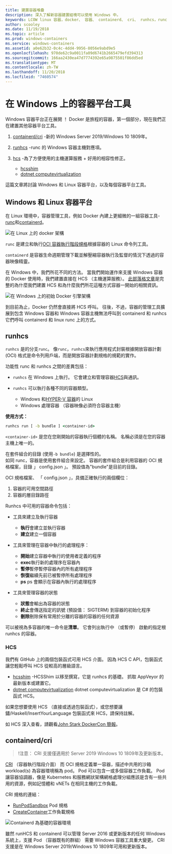 ```yaml
---
title: 建置容器堆疊
description: 深入了解新容器建置組塊可以使用 Windows 中。
keywords: LCOW linux 容器，docker、 容器、 containerd、 cri、 runhcs，runc
author: scooley
ms.date: 11/19/2018
ms.topic: article
ms.prod: windows-containers
ms.service: windows-containers
ms.assetid: a0e62b32-0c4c-4dd4-9956-8056e9abd9e5
ms.openlocfilehash: 970de62c9a0011fa09d6741b2665479efd394313
ms.sourcegitcommit: 166aa2430ea47d7774392e65a9875501f86dd5ed
ms.translationtype: MT
ms.contentlocale: zh-TW
ms.lasthandoff: 11/20/2018
ms.locfileid: "7460574"
---
```

# <a name="container-platform-tools-on-windows"></a>在 Windows 上的容器平台工具

Windows 容器平台正在展開 ！  Docker 是旅程的容器，第一個部分，現在我們正在建置其他容器平台工具。

1. [containerd/cri](https://github.com/containerd/cri) -新的 Windows Server 2019/Windows 10 1809年。
1. [runhcs](https://github.com/Microsoft/hcsshim/tree/master/cmd/runhcs) -runc 的 Windows 容器主機對應項。
1. [hcs](https://docs.microsoft.com/virtualization/api/) -為了方便使用的主機運算服務 + 好用的相容性修正。

    * [hcsshim](https://github.com/microsoft/hcsshim)
    * [dotnet computevirtualization](https://github.com/microsoft/dotnet-computevirtualization)

這篇文章將討論 Windows 和 Linux 容器平台，以及每個容器平台工具。

## <a name="windows-and-linux-container-platform"></a>Windows 和 Linux 容器平台

在 Linux 環境中，容器管理工具，例如 Docker 內建上更細微的一組容器工具- [runc](https://github.com/opencontainers/runc)和[containerd](https://containerd.io/)。

![在 Linux 上的 docker 架構](media/docker-on-linux.png)

`runc` 是建立和執行[OCI 容器執行階段規格](https://github.com/opencontainers/runtime-spec)根據容器的 Linux 命令列工具。

`containerd` 是容器生命週期管理下載並解壓縮容器執行及監督的情況下透過的容器映像精靈。

在 Windows 中，我們所花不同的方法。  當我們開始運作來支援 Windows 容器的 Docker 使用時，我們建置直接在 HCS （主機運算服務）。  [此部落格文章](https://blogs.technet.microsoft.com/virtualization/2017/01/27/introducing-the-host-compute-service-hcs/)是完整的為什麼我們建置 HCS 和為什麼我們所花這種方式容器一開始的相關資訊。

![在 Windows 上的初始 Docker 引擎架構](media/hcs.png)

到目前為止，Docker 仍然會直接將 HCS 呼叫。 往後，不過，容器的管理工具擴展到包含 Windows 容器和 Windows 容器主機無法呼叫到 containerd 和 runhcs 它們呼叫 containerd 和 linux runc 上的方式。

## <a name="runhcs"></a>runhcs

`runhcs` 是的分支`runc`。  像`runc`，`runhcs`來執行應用程式封裝根據開放容器計劃 (OCI) 格式是命令列用戶端，而是開放容器計劃規格的規範的實作。

功能性 runc 和 runhcs 之間的差異包括：

* `runhcs` 在 Windows 上執行。  它會建立和管理容器[HCS](containerd.md#hcs)與通訊。
* `runhcs` 可以執行各種不同的容器類型。

  * Windows 和[HYPER-V 容器](../manage-containers/hyperv-container.md)的 Linux
  * Windows 處理容器 （容器映像必須符合容器主機）

**使用方式：**

``` cmd
runhcs run [ -b bundle ] <container-id>
```

`<container-id>` 是您在您剛開始的容器執行個體的名稱。 名稱必須是在您的容器主機上唯一的。

在套件組合的目錄 (使用`-b bundle`) 是選擇性的。  
如同 runc，容器是使用套件組合來設定。 容器的套件組合是利用容器的 OCI 規格檔案，目錄 」 config.json 」。  預設值為"bundle"是目前的目錄。

OCI 規格檔案、 「 config.json 」，具備正確執行的兩個欄位：

1. 容器的可用空間路徑
1. 容器的層目錄路徑

Runhcs 中可用的容器命令包括：

* 工具來建立及執行容器
  * **執行**會建立並執行容器
  * **建立**建立一個容器

* 工具來管理在容器中執行的處理程序：
  * **開始**建立容器中執行的使用者定義的程序
  * **exec**執行新的處理序在容器內
  * **暫停**暫停暫停容器內的所有處理程序
  * **恢復**繼續先前已被暫停所有處理程序
  * **ps** ps 會顯示在容器內執行的處理程序

* 工具來管理容器的狀態
  * **狀態**會輸出為容器的狀態
  * **終止**會傳送指定的訊號 (預設值： SIGTERM) 到容器的初始化程序
  * **刪除**刪除保有常用於分離的容器的容器的任何資源

可以被視為多容器的唯一命令是**清單**。  它會列出執行中 （或暫停） 啟動的指定根 runhcs 的容器。

### <a name="hcs"></a>HCS

我們有 GitHub 上的兩個包裝函式可用 HCS 介面。 因為 HCS C API，包裝函式讓您輕鬆呼叫 HCS 從較高的層級語言。  

* [hcsshim](https://github.com/microsoft/hcsshim) -HCSShim 以移至撰寫，它是 runhcs 的基礎。
抓取 AppVeyor 的最新版本或建置它。
* [dotnet computevirtualization](https://github.com/microsoft/dotnet-computevirtualization) dotnet computevirtualization 是 C# 的包裝函式 HCS。

如果您想要使用 HCS （直接或透過包裝函式），或您想要讓鏽/Haskell/InsertYourLanguage 包裝函式來 HCS，請保持註解。

如 HCS 深入查看，請觀看[John Stark DockerCon 簡報](https://www.youtube.com/watch?v=85nCF5S8Qok)。

## <a name="containerdcri"></a>containerd/cri

> !注意： CRI 支援僅適用於 Server 2019 Windows 10 1809年及更新版本。

[CRI](https://github.com/kubernetes/kubernetes/blob/master/pkg/kubelet/apis/cri/runtime/v1alpha2/api.proto) （容器執行階段介面） 而 OCI 規格定義單一容器，描述中共用的沙箱 workload(s) 為容器環境稱為 pod。  Pod 可以包含一或多個容器工作負載。  Pod 讓容器協調器，像是 Kubernetes 和服務網狀架構網格處理分組應該是含有一些共用的資源，例如記憶體和 vNETs 在相同主機的工作負載。

CRI 規格的連結：

* [RunPodSandbox](https://github.com/kubernetes/kubernetes/blob/master/pkg/kubelet/apis/cri/runtime/v1alpha2/api.proto#L24) Pod 規格
* [CreateContainer](https://github.com/kubernetes/kubernetes/blob/master/pkg/kubelet/apis/cri/runtime/v1alpha2/api.proto#L47)工作負載規格

![Containerd 為基礎的容器環境](media/containerd-platform.png)

雖然 runHCS 和 containerd 可以管理 Server 2016 或更新版本的任何 Windows 系統上，支援 Pod （容器既有的群組） 需要 Windows 容器工具重大變更。  CRI 支援是在 Windows Server 2019/Windows 10 1809年可用和更新版本。